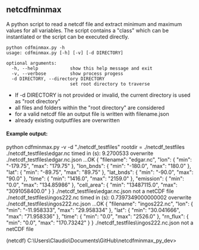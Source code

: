 ## netcdfminmax

A python script to read a netcdf file and extract minimum and maximum values for all variables. The script contains a "class" which can be instantiated or the script can be executed directly.
``` pythyon
python cdfminmax.py -h
usage: cdfminmax.py [-h] [-v] [-d DIRECTORY]

optional arguments:
  -h, --help            show this help message and exit
  -v, --verbose         show process progess
  -d DIRECTORY, --directory DIRECTORY
                        set root directory to traverse
```

- If -d DIRECTORY is not provided or invalid, the current directory is used as "root directory"
- all files and folders within the "root directory" are considered
- for a valid netcdf file an output file is written with filename.json
- already existing outputfiles are overwritten


#### Example output:

python cdfminmax.py -v -d "./netcdf_testfiles"
rootdir = ./netcdf_testfiles
./netcdf_testfiles\edgar.nc
timed in (s): 9.2700533
overwrite ./netcdf_testfiles\edgar.nc.json ...OK
{
   "filename": "edgar.nc",
   "lon": {
      "min": "-179.75",
      "max": "179.75"
   },
   "lon_bnds": {
      "min": "-180.0",
      "max": "180.0"
   },
   "lat": {
      "min": "-89.75",
      "max": "89.75"
   },
   "lat_bnds": {
      "min": "-90.0",
      "max": "90.0"
   },
   "time": {
      "min": "1416.0",
      "max": "2159.0"
   },
   "emission": {
      "min": "0.0",
      "max": "134.85986"
   },
   "cell_area": {
      "min": "13487115.0",
      "max": "3091058400.0"
   }
}
./netcdf_testfiles\edgar.nc.json not a netCDF file
./netcdf_testfiles\ingos222.nc
timed in (s): 0.7397349000000002
overwrite ./netcdf_testfiles\ingos222.nc.json ...OK
{
   "filename": "ingos222.nc",
   "lon": {
      "min": "-11.958333",
      "max": "29.958334"
   },
   "lat": {
      "min": "30.041666",
      "max": "71.958336"
   },
   "time": {
      "min": "0.0",
      "max": "2526.0"
   },
   "rn_flux": {
      "min": "0.0",
      "max": "170.73242"
   }
}
./netcdf_testfiles\ingos222.nc.json not a netCDF file

(netcdf) C:\Users\Claudio\Documents\GitHub\netcdfminmax_py_dev>
